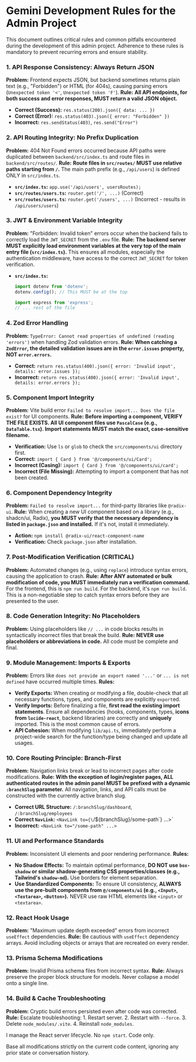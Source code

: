 # Gemini Development Rules for the Admin Project

This document outlines critical rules and common pitfalls encountered during the development of this admin project. Adherence to these rules is mandatory to prevent recurring errors and ensure stability.

### 1. API Response Consistency: Always Return JSON
**Problem:** Frontend expects JSON, but backend sometimes returns plain text (e.g., "Forbidden") or HTML (for 404s), causing parsing errors (`Unexpected token '<'`, `Unexpected token 'F'`).
**Rule:** **All API endpoints, for both success and error responses, MUST return a valid JSON object.**
- **Correct (Success):** `res.status(200).json({ data: ... })`
- **Correct (Error):** `res.status(403).json({ error: "Forbidden" })`
- **Incorrect:** `res.sendStatus(403)`, `res.send("Error")`

### 2. API Routing Integrity: No Prefix Duplication
**Problem:** 404 Not Found errors occurred because API paths were duplicated between `backend/src/index.ts` and route files in `backend/src/routes/`.
**Rule:** **Route files in `src/routes/` MUST use relative paths starting from `/`.** The main path prefix (e.g., `/api/users`) is defined ONLY in `src/index.ts`.
- **`src/index.ts`:** `app.use('/api/users', usersRoutes);`
- **`src/routes/users.ts`:** `router.get('/', ...)` (Correct)
- **`src/routes/users.ts`:** `router.get('/users', ...)` (Incorrect - results in `/api/users/users`)

### 3. JWT & Environment Variable Integrity
**Problem:** "Forbidden: Invalid token" errors occur when the backend fails to correctly load the `JWT_SECRET` from the `.env` file.
**Rule:** **The backend server MUST explicitly load environment variables at the very top of the main entry file (`src/index.ts`).** This ensures all modules, especially the authentication middleware, have access to the correct `JWT_SECRET` for token verification.
- **`src/index.ts`:**
  ```typescript
  import dotenv from 'dotenv';
  dotenv.config(); // This MUST be at the top

  import express from 'express';
  // ... rest of the file
  ```

### 4. Zod Error Handling
**Problem:** `TypeError: Cannot read properties of undefined (reading 'errors')` when handling Zod validation errors.
**Rule:** **When catching a `ZodError`, the detailed validation issues are in the `error.issues` property, NOT `error.errors`.**
- **Correct:** `return res.status(400).json({ error: 'Invalid input', details: error.issues });`
- **Incorrect:** `return res.status(400).json({ error: 'Invalid input', details: error.errors });`

### 5. Component Import Integrity
**Problem:** Vite build error `Failed to resolve import... Does the file exist?` for UI components.
**Rule:** **Before importing a component, VERIFY THE FILE EXISTS. All UI component files use `PascalCase` (e.g., `DataTable.tsx`). Import statements MUST match the exact, case-sensitive filename.**
- **Verification:** Use `ls` or `glob` to check the `src/components/ui` directory first.
- **Correct:** `import { Card } from '@/components/ui/Card';`
- **Incorrect (Casing):** `import { Card } from '@/components/ui/card';`
- **Incorrect (File Missing):** Attempting to import a component that has not been created.

### 6. Component Dependency Integrity
**Problem:** `Failed to resolve import...` for third-party libraries like `@radix-ui`.
**Rule:** When creating a new UI component based on a library (e.g., shadcn/ui, Radix), **you MUST verify that the necessary dependency is listed in `package.json` and installed.** If it's not, install it immediately.
- **Action:** `npm install @radix-ui/react-component-name`
- **Verification:** Check `package.json` after installation.

### 7. Post-Modification Verification (CRITICAL)
**Problem:** Automated changes (e.g., using `replace`) introduce syntax errors, causing the application to crash.
**Rule:** **After ANY automated or bulk modification of code, you MUST immediately run a verification command.** For the frontend, this is `npm run build`. For the backend, it's `npm run build`. This is a non-negotiable step to catch syntax errors before they are presented to the user.

### 8. Code Generation Integrity: No Placeholders
**Problem:** Using placeholders like `// ...` in code blocks results in syntactically incorrect files that break the build.
**Rule:** **NEVER use placeholders or abbreviations in code.** All code must be complete and final.

### 9. Module Management: Imports & Exports
**Problem:** Errors like `does not provide an export named '...'` or `... is not defined` have occurred multiple times.
**Rules:**
- **Verify Exports:** When creating or modifying a file, double-check that all necessary functions, types, and components are explicitly `export`ed.
- **Verify Imports:** Before finalizing a file, **first read the existing import statements**. Ensure all dependencies (hooks, components, types, **icons from `lucide-react`**, backend libraries) are correctly and **uniquely** imported. This is the most common cause of errors.
- **API Cohesion:** When modifying `lib/api.ts`, immediately perform a project-wide search for the function/type being changed and update all usages.

### 10. Core Routing Principle: Branch-First
**Problem:** Navigation links break or lead to incorrect pages after code modifications.
**Rule:** **With the exception of login/register pages, ALL authenticated routes in the admin panel MUST be prefixed with a dynamic `:branchSlug` parameter.** All navigation, links, and API calls must be constructed with the currently active branch slug.
- **Correct URL Structure:** `/:branchSlug/dashboard`, `/:branchSlug/employees`
- **Correct `NavLink`:** `<NavLink to={\`/${branchSlug}/some-path\`} ...>`
- **Incorrect:** `<NavLink to="/some-path" ...>`

### 11. UI and Performance Standards
**Problem:** Inconsistent UI elements and poor rendering performance.
**Rules:**
- **No Shadow Effects:** To maintain optimal performance, **DO NOT use `box-shadow` or similar shadow-generating CSS properties/classes (e.g., Tailwind's `shadow-md`).** Use borders for element separation.
- **Use Standardized Components:** To ensure UI consistency, **ALWAYS use the pre-built components from `@/components/ui` (e.g., `<Input>`, `<Textarea>`, `<Button>`).** NEVER use raw HTML elements like `<input>` or `<textarea>`.

### 12. React Hook Usage
**Problem:** "Maximum update depth exceeded" errors from incorrect `useEffect` dependencies.
**Rule:** Be cautious with `useEffect` dependency arrays. Avoid including objects or arrays that are recreated on every render.

### 13. Prisma Schema Modifications
**Problem:** Invalid Prisma schema files from incorrect syntax.
**Rule:** Always preserve the proper block structure for models. Never collapse a model onto a single line.

### 14. Build & Cache Troubleshooting
**Problem:** Cryptic build errors persisted even after code was corrected.
**Rule:** Escalate troubleshooting: 1. Restart server. 2. Restart with `--force`. 3. Delete `node_modules/.vite`. 4. Reinstall `node_modules`.


I manage the React server lifecycle. No `npm start`. Code only.

Base all modifications strictly on the current code content, ignoring any prior state or conversation history.